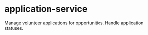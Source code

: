 # application-service
Manage volunteer applications for opportunities. Handle application statuses.

